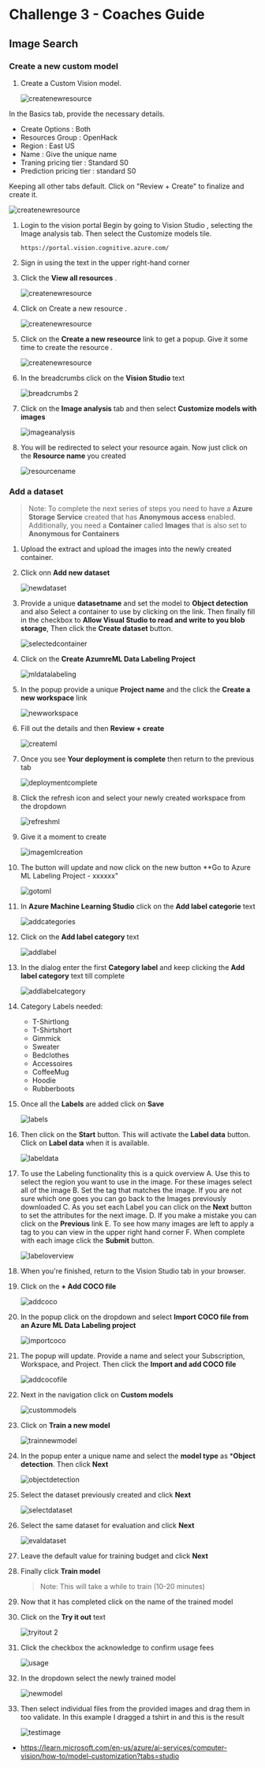 # Challenge 3 - Coaches Guide

## Image Search

### Create a new custom model

1. Create a Custom Vision model.

   ![createnewresource](images/custom_vision.png)
   
 In the Basics tab, provide the necessary details.
    
 - Create Options : Both
 - Resources Group : OpenHack
 - Region : East US
 - Name : Give the unique name
 - Traning pricing tier : Standard S0
 - Prediction pricing tier : standard S0
    
 Keeping all other tabs default. Click on "Review + Create" to finalize and create it.

   ![createnewresource](images/custom_vision-1.png)
   
1. Login to the vision portal Begin by going to Vision Studio , selecting the Image analysis tab. Then select the Customize models tile.
    
    ```
    https://portal.vision.cognitive.azure.com/
    ```
1. Sign in using the text in the upper right-hand corner

1. Click the **View all resources** .

   ![createnewresource](images/view_all-1.png)

1. Click on Create a new resource .

   ![createnewresource](images/aiservices-1.png)

1. Click on the **Create a new reseource** link to get a popup. Give it some time to create the resource .
        
    ![createnewresource](images/new-resources.png)
    
1. In the breadcrumbs click on the **Vision Studio** text

    ![breadcrumbs 2](images/breadcrums-2.png)
    
1. Click on the **Image analysis** tab and then select **Customize models with images**

    ![imageanalysis](images/getstarted.png)
    
1. You will be redirected to select your resource again. Now just click on the **Resource name** you created

    ![resourcename](images/view_all-1-2.png)
    
### Add a dataset
> Note: To complete the next series of steps you need to have a **Azure Storage Service** created that has **Anonymous access** enabled. Additionally, you need a **Container** called **Images** that is also set to **Anonymous for Containers** 

1. Upload the extract and upload the images into the newly created container.

1. Click onn **Add new dataset**

    ![newdataset](images/ad-newdataset.png)
    
1. Provide a unique **datasetname** and set the model to **Object detection** and also Select a container to use by clicking on the link. Then finally fill in the checkbox to **Allow Visual Studio to read and write to you blob storage**, Then click the **Create dataset** button.

    ![selectedcontainer](images/dataset-1.png)  

1. Click on the **Create AzumreML Data Labeling Project**

    ![mldatalabeling](images/create_azure-ml.png)

1. In the popup provide a unique **Project name** and the click the **Create a new workspace** link

    ![newworkspace](images/newworkspace-1.png)
    
1. Fill out the details and then **Review + create**

    ![createml](images/createml.png)
    
1. Once you see **Your deployment is complete** then return to the previous tab

    ![deploymentcomplete](images/deploymentcomplete.png)
    
1. Click the refresh icon and select your newly created workspace from the dropdown

    ![refreshml](images/refreshml.png)
    
1. Give it a moment to create

    ![imagemlcreation](images/imagemlcreation.png)
    
1. The button will update and now click on the new button **Go to Azure ML Labeling Project - xxxxxx"

    ![gotoml](images/gotoml.png)
    
1. In **Azure Machine Learning Studio** click on the **Add label categorie** text

    ![addcategories](images/addcategories.png)
    
1. Click on the **Add label category** text

    ![addlabel](images/addlabel.png)
    
1. In the dialog enter the first **Category label** and keep clicking the **Add label category** text till complete

    ![addlabelcategory](images/addlabelcategory.png)
    
1. Category Labels needed:
    * T-Shirtlong
    * T-Shirtshort
    * Gimmick
    * Sweater
    * Bedclothes
    * Accessoires
    * CoffeeMug
    * Hoodie
    * Rubberboots

1. Once all the **Labels** are added click on **Save**

    ![labels](images/labels.png)
    
1. Then click on the **Start** button. This will activate the **Label data** button. Click on **Label data** when it is available.

    ![labeldata](images/labeldata.png)
    
1. To use the Labeling functionality this is a quick overview
    A. Use this to select the region you want to use in the image. For these images select all of the image
    B. Set the tag that matches the image. If you are not sure which one goes you can go back to the Images previously downloaded
    C. As you set each Label you can click on the **Next** button to set the attributes for the next image.
    D. If you make a mistake you can click on the **Previous** link
    E. To see how many images are left to apply a tag to you can view in the upper right hand corner
    F. When complete with each image click the **Submit** button.
    
    ![labeloverview](images/labeloverview.png)
    
1. When you're finished, return to the Vision Studio tab in your browser.

1. Click on the **+ Add COCO file**

    ![addcoco](images/addcoco.png)
    
1. In the popup click on the dropdown and select **Import COCO file from an Azure ML Data Labeling project**

    ![importcoco](images/importcoco.png)
    
1. The popup will update. Provide a name and select your Subscription, Workspace, and Project. Then click the **Import and add COCO file**

    ![addcocofile](images/addcocofile.png)
    
1. Next in the navigation click on **Custom models**

    ![custommodels](images/custommodels.png)
    
1. Click on **Train a new model**

    ![trainnewmodel](images/trainnewmodel.png)
    
1. In the popup enter a unique name and select the **model type** as ***Object detection**. Then click **Next**

    ![objectdetection](images/objectdetection.png)
    
1. Select the dataset previously created and click **Next**

    ![selectdataset](images/selectdataset.png)
    
1. Select the same dataset for evaluation and click **Next**

    ![evaldataset](images/evaldataset.png)
    
1. Leave the default value for training budget and click **Next**

1. Finally click **Train model**
    > Note: This will take a while to train (10-20 minutes)

1. Now that it has completed click on the name of the trained model

1. Click on the **Try it out** text

    ![tryitout 2](images/tryitout2.png)
    
1. Click the checkbox the acknowledge to confirm usage fees

    ![usage](images/usage.png)
    
1. In the dropdown select the newly trained model

    ![newmodel](images/newmodel.png)
    
1. Then select individual files from the provided images and drag them in too validate. In this example I dragged a tshirt in and this is the result

    ![testimage](images/testimage.png)












- https://learn.microsoft.com/en-us/azure/ai-services/computer-vision/how-to/model-customization?tabs=studio


